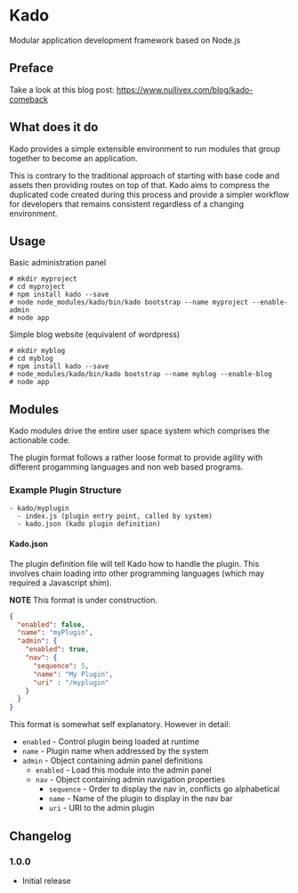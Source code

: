 # Kado

Modular application development framework based on Node.js

## Preface

Take a look at this blog post: https://www.nullivex.com/blog/kado-comeback

## What does it do

Kado provides a simple extensible environment to run
modules that group together to become an application.

This is contrary to the traditional approach of starting with
base code and assets then providing routes on top of that.
Kado aims to compress the duplicated code created during this
process and provide a simpler workflow for developers that
remains consistent regardless of a changing environment.

## Usage

Basic administration panel

```
# mkdir myproject
# cd myproject
# npm install kado --save
# node node_modules/kado/bin/kado bootstrap --name myproject --enable-admin
# node app
```

Simple blog website (equivalent of wordpress)

```
# mkdir myblog
# cd myblog
# npm install kado --save
# node_modules/kado/bin/kado bootstrap --name myblog --enable-blog
# node app
```

## Modules

Kado modules drive the entire user space system which comprises
the actionable code.

The plugin format follows a rather loose format to provide
agility with different progamming languages and non web
based programs.

### Example Plugin Structure

```
- kado/myplugin
  - index.js (plugin entry point, called by system)
  - kado.json (kado plugin definition)
```

#### Kado.json

The plugin definition file will tell Kado how to handle the
plugin. This involves chain loading into other programming
languages (which may required a Javascript shim).

**NOTE** This format is under construction.

```json
{
  "enabled": false,
  "name": "myPlugin",
  "admin": {
    "enabled": true,
    "nav": {
      "sequence": 5,
      "name": "My Plugin",
      "uri" : "/myplugin"
    }
  }
}
```

This format is somewhat self explanatory. However in detail:

* `enabled` - Control plugin being loaded at runtime
* `name` - Plugin name when addressed by the system
* `admin` - Object containing admin panel definitions
  * `enabled` - Load this module into the admin panel
  * `nav` - Object containing admin navigation properties
    * `sequence` - Order to display the nav in, conflicts go alphabetical
    * `name` - Name of the plugin to display in the nav bar
    * `uri` - URI to the admin plugin

## Changelog

### 1.0.0
* Initial release
